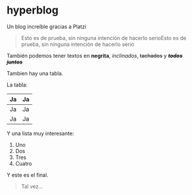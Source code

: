 # hyperblog
Un blog increíble gracias a Platzi

> Esto es de prueba, sin ninguna intención de hacerlo serioEsto es de prueba, sin ninguna intención de hacerlo serio

También podemos tener textos en **negrita**, *inclinados*, ~~tachados~~ y **~~*todos juntos*~~**

Tambien hay una tabla.

La tabla:

|  Ja | Ja  |
| ------------ | ------------ |
| Ja  |  Ja |
| Ja  | Ja |

Y una lista muy interesante:

1. Uno
2. Dos
3. Tres
4. Cuatro

Y este es el final.

> Tal vez...